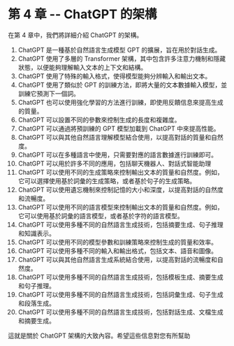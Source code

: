 # 第 4 章 -- ChatGPT 的架構

在第 4 章中，我們將詳細介紹 ChatGPT 的架構。

1. ChatGPT 是一種基於自然語言生成模型 GPT 的擴展，旨在用於對話生成。
2. ChatGPT 使用了多層的 Transformer 架構，其中包含許多注意力機制和隱藏狀態，以便能夠理解輸入文本的上下文和結構。
3. ChatGPT 使用了特殊的輸入格式，使得模型能夠分辨輸入和輸出文本。
4. ChatGPT 使用了類似於 GPT 的訓練方法，即將大量的文本數據輸入模型，並訓練它預測下一個詞。
5. ChatGPT 也可以使用強化學習的方法進行訓練，即使用反饋信息來提高生成的質量。
6. ChatGPT 可以設置不同的參數來控制生成的長度和複雜度。
7. ChatGPT 可以通過將預訓練的 GPT 模型加載到 ChatGPT 中來提高性能。
8. ChatGPT 可以與其他自然語言理解模型結合使用，以提高對話的質量和自然度。
9. ChatGPT 可以在多種語言中使用，只需要對應的語言數據進行訓練即可。
10. ChatGPT 可以用於許多不同的應用，包括聊天機器人、對話式智能助理
11. ChatGPT 可以使用不同的生成策略來控制輸出文本的質量和自然度。例如，它可以選擇使用基於詞彙的生成策略，或者基於句子的生成策略。
12. ChatGPT 可以使用遺忘機制來控制記憶的大小和深度，以提高對話的自然度和流暢度。
13. ChatGPT 可以使用不同的語言模型來控制輸出文本的質量和自然度。例如，它可以使用基於詞彙的語言模型，或者基於字符的語言模型。
14. ChatGPT 可以使用多種不同的自然語言生成技術，包括摘要生成、句子推理和知識表示。
15. ChatGPT 可以使用不同的模型參數和訓練策略來控制生成的質量和效率。
16. ChatGPT 可以使用多種不同的輸入和輸出格式，包括文本、語音和圖像。
17. ChatGPT 可以與其他自然語言生成系統結合使用，以提高對話的流暢度和自然度。
18. ChatGPT 可以使用多種不同的自然語言生成技術，包括模板生成、摘要生成和句子推理。
19. ChatGPT 可以使用多種不同的自然語言生成技術，包括詞彙生成、句子生成和段落生成。
20. ChatGPT 可以使用多種不同的自然語言生成技術，包括對話生成、文檔生成和摘要生成。

這就是關於 ChatGPT 架構的大致內容。希望這些信息對您有所幫助